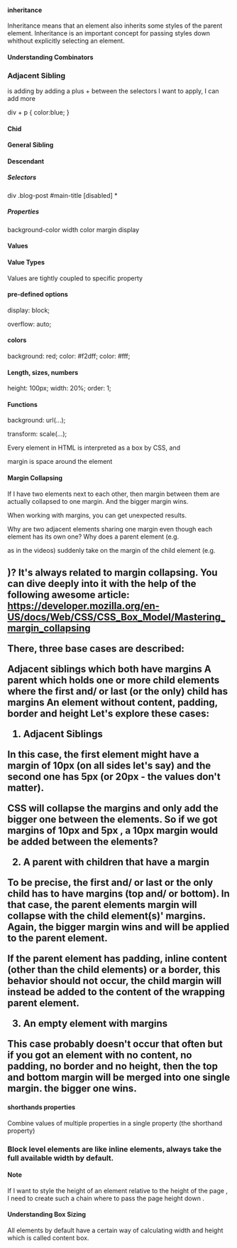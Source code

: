 #### inheritance 

Inheritance means that an element also inherits some styles of the parent element. 
Inheritance is an important concept for passing styles down whithout explicitly selecting an element.

#### Understanding Combinators 

### Adjacent Sibling 
is adding by adding a plus + between the selectors I want to apply, I can add more 


div + p {
    color:blue;
}




#### Chid
#### General Sibling
#### Descendant

##### Selectors 

div
.blog-post
#main-title
[disabled]
*

##### Properties 
background-color
width
color
margin
display

#### Values


#### Value Types 

Values are tightly coupled to specific property

#### pre-defined options 

display: block;

overflow: auto;

#### colors

background: red;
color: #f2dff;
color: #fff;

#### Length, sizes, numbers

height: 100px;
width: 20%;
order: 1;

#### Functions

background: url(...);

transform: scale(...);

Every element in HTML is interpreted as a box by CSS, and 

margin is space around the element 

#### Margin Collapsing 
If I have two elements next to each other, then margin between them are actually collapsed to one margin. And the bigger margin wins.

When working with margins, you can get unexpected results. 

Why are two adjacent elements sharing one margin even though each element has its own one?
Why does a parent element (e.g. <section>  as in the videos) suddenly take on the margin of the child element (e.g. <h1> )?
It's always related to margin collapsing. You can dive deeply into it with the help of the following awesome article: https://developer.mozilla.org/en-US/docs/Web/CSS/CSS_Box_Model/Mastering_margin_collapsing

There, three base cases are described:

Adjacent siblings which both have margins
A parent which holds one or more child elements where the first and/ or last (or the only) child has margins
An element without content, padding, border and height
Let's explore these cases:

1. Adjacent Siblings

In this case, the first element might have a margin of 10px  (on all sides let's say) and the second one has 5px  (or 20px  - the values don't matter).

CSS will collapse the margins and only add the bigger one between the elements. So if we got margins of 10px  and 5px , a 10px  margin would be added between the elements?

2. A parent with children that have a margin

To be precise, the first and/ or last or the only child has to have margins (top and/ or bottom). In that case, the parent elements margin will collapse with the child element(s)' margins. Again, the bigger margin wins and will be applied to the parent element.

If the parent element has padding, inline content (other than the child elements) or a border, this behavior should not occur, the child margin will instead be added to the content of the wrapping parent element.

3. An empty element with margins

This case probably doesn't occur that often but if you got an element with no content, no padding, no border and no height, then the top and bottom margin will be merged into one single margin. the bigger one wins.


#### shorthands properties 

Combine values of multiple properties in a single property (the shorthand property)

### Block level elements are like inline elements, always take the full available width by default. 

#### Note
If I want to style the height of an element relative to the height of the page , I need to create such a chain where to pass the page height down . 
#### Understanding Box Sizing 
All elements by default have a certain way of calculating width and height which is called content box.